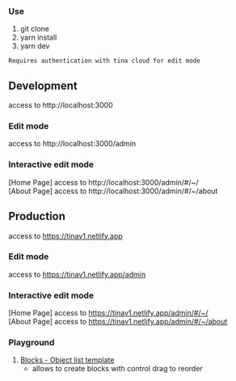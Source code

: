 ### Use
1. git clone
2. yarn install
3. yarn dev

`Requires authentication with tina cloud for edit mode`

## Development
access to http://localhost:3000
### Edit mode
access to http://localhost:3000/admin
### Interactive edit mode
[Home Page] access to http://localhost:3000/admin/#/~/ <br>
[About Page] access to http://localhost:3000/admin/#/~/about

## Production
access to https://tinav1.netlify.app
### Edit mode
access to https://tinav1.netlify.app/admin
### Interactive edit mode
[Home Page] access to https://tinav1.netlify.app/admin/#/~/ <br>
[About Page] access to https://tinav1.netlify.app/admin/#/~/about

### Playground
1. [Blocks - Object list template](https://tina-gql-playground.vercel.app/object-list-templates)
    - allows to create blocks with control drag to reorder